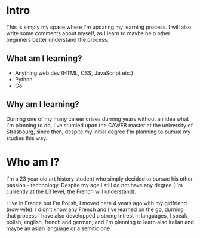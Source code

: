 # Intro

This is simply my space where I'm updating my learning process. I will also write some comments about myself, as I learn to maybe help other beginners better understand the process.

## What am I learning?

* Anything web dev (HTML, CSS, JavaScript etc.)
* Python 
* Go 

## Why am I learning?

Durning one of my many career crises durning years without an idea what I'm planning to do, I've stumled upon the CAWEB master at the university of Strasbourg, since then, despite my initial degree I'm planning to pursue my studies this way.

# Who am I?

I'm a 23 year old art history student who simply decided to pursue his other passion - technology. Despite my age I still do not have any degree (I'm currently at the L3 level, the French will understand). 

I live in France but I'm Polish, I moved here 4 years ago with my girlfriend (now wife). I didn't know any French and I've learned on the go, durning that process I have also developped a strong intrest in languages, I speak polish, english, french and german; and I'm planning to learn also italian and maybe an asian language or a semitic one. 